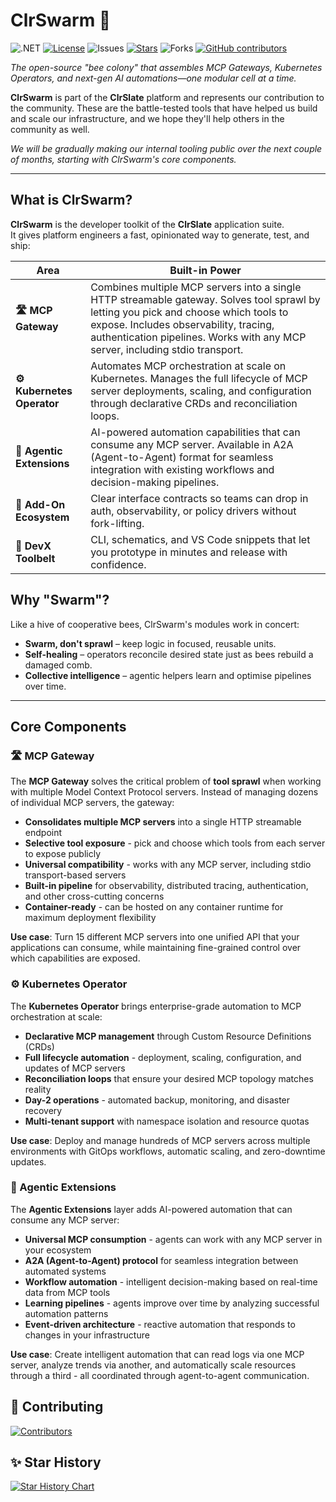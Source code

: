 # ClrSwarm 🐝

![.NET](https://img.shields.io/badge/.NET-9.0-purple?style=for-the-badge&logo=dotnet)
[![License](https://img.shields.io/github/license/clrslate/clrswarm?style=for-the-badge)](https://github.com/clrslate/clrswarm?tab=License-1-ov-file#readme)
![Issues](https://img.shields.io/github/issues/clrslate/clrswarm?style=for-the-badge)
[![Stars](https://img.shields.io/github/stars/clrslate/clrswarm?style=for-the-badge)](https://github.com/clrslate/clrswarm/stargazers)
![Forks](https://img.shields.io/github/forks/clrslate/clrswarm?style=for-the-badge)
[![GitHub contributors](https://img.shields.io/github/contributors/clrslate/clrswarm?style=for-the-badge)](https://github.com/clrslate/clrswarm/graphs/contributors)

_The open-source "bee colony" that assembles MCP Gateways, Kubernetes Operators, and next-gen AI automations—one modular cell at a time._

**ClrSwarm** is part of the **ClrSlate** platform and represents our contribution to the community. These are the battle-tested tools that have helped us build and scale our infrastructure, and we hope they'll help others in the community as well.

_We will be gradually making our internal tooling public over the next couple of months, starting with ClrSwarm's core components._

---

## What is ClrSwarm?

**ClrSwarm** is the developer toolkit of the **ClrSlate** application suite.  
It gives platform engineers a fast, opinionated way to generate, test, and ship:

| Area                       | Built-in Power                                                                                                                                                                                                                                                 |
| -------------------------- | -------------------------------------------------------------------------------------------------------------------------------------------------------------------------------------------------------------------------------------------------------------- |
| **🛣️ MCP Gateway**         | Combines multiple MCP servers into a single HTTP streamable gateway. Solves tool sprawl by letting you pick and choose which tools to expose. Includes observability, tracing, authentication pipelines. Works with any MCP server, including stdio transport. |
| **⚙️ Kubernetes Operator** | Automates MCP orchestration at scale on Kubernetes. Manages the full lifecycle of MCP server deployments, scaling, and configuration through declarative CRDs and reconciliation loops.                                                                        |
| **🤖 Agentic Extensions**  | AI-powered automation capabilities that can consume any MCP server. Available in A2A (Agent-to-Agent) format for seamless integration with existing workflows and decision-making pipelines.                                                                   |
| **🧩 Add-On Ecosystem**    | Clear interface contracts so teams can drop in auth, observability, or policy drivers without fork-lifting.                                                                                                                                                    |
| **🚀 DevX Toolbelt**       | CLI, schematics, and VS Code snippets that let you prototype in minutes and release with confidence.                                                                                                                                                           |

## Why "Swarm"?

Like a hive of cooperative bees, ClrSwarm's modules work in concert:

- **Swarm, don't sprawl** – keep logic in focused, reusable units.
- **Self-healing** – operators reconcile desired state just as bees rebuild a damaged comb.
- **Collective intelligence** – agentic helpers learn and optimise pipelines over time.

---

## Core Components

### 🛣️ MCP Gateway

The **MCP Gateway** solves the critical problem of **tool sprawl** when working with multiple Model Context Protocol servers. Instead of managing dozens of individual MCP servers, the gateway:

- **Consolidates multiple MCP servers** into a single HTTP streamable endpoint
- **Selective tool exposure** - pick and choose which tools from each server to expose publicly
- **Universal compatibility** - works with any MCP server, including stdio transport-based servers
- **Built-in pipeline** for observability, distributed tracing, authentication, and other cross-cutting concerns
- **Container-ready** - can be hosted on any container runtime for maximum deployment flexibility

**Use case**: Turn 15 different MCP servers into one unified API that your applications can consume, while maintaining fine-grained control over which capabilities are exposed.

### ⚙️ Kubernetes Operator

The **Kubernetes Operator** brings enterprise-grade automation to MCP orchestration at scale:

- **Declarative MCP management** through Custom Resource Definitions (CRDs)
- **Full lifecycle automation** - deployment, scaling, configuration, and updates of MCP servers
- **Reconciliation loops** that ensure your desired MCP topology matches reality
- **Day-2 operations** - automated backup, monitoring, and disaster recovery
- **Multi-tenant support** with namespace isolation and resource quotas

**Use case**: Deploy and manage hundreds of MCP servers across multiple environments with GitOps workflows, automatic scaling, and zero-downtime updates.

### 🤖 Agentic Extensions

The **Agentic Extensions** layer adds AI-powered automation that can consume any MCP server:

- **Universal MCP consumption** - agents can work with any MCP server in your ecosystem
- **A2A (Agent-to-Agent) protocol** for seamless integration between automated systems
- **Workflow automation** - intelligent decision-making based on real-time data from MCP tools
- **Learning pipelines** - agents improve over time by analyzing successful automation patterns
- **Event-driven architecture** - reactive automation that responds to changes in your infrastructure

**Use case**: Create intelligent automation that can read logs via one MCP server, analyze trends via another, and automatically scale resources through a third - all coordinated through agent-to-agent communication.

## 💪 Contributing

[![Contributors](https://contrib.rocks/image?repo=clrslate/clrswarm&type=Timeline)](https://github.com/clrslate/clrswarm/graphs/contributors&type=Timeline)

## ✨ Star History

[![Star History Chart](https://api.star-history.com/svg?repos=clrslate/clrswarm&type=Timeline)](https://www.star-history.com/#clrslate/clrswarm&Timeline)
